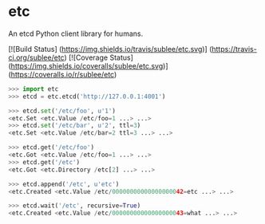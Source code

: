 # etc

An etcd Python client library for humans.

[![Build Status]
(https://img.shields.io/travis/sublee/etc.svg)]
(https://travis-ci.org/sublee/etc)
[![Coverage Status]
(https://img.shields.io/coveralls/sublee/etc.svg)]
(https://coveralls.io/r/sublee/etc)

```python
>>> import etc
>>> etcd = etc.etcd('http://127.0.0.1:4001')

>>> etcd.set('/etc/foo', u'1')
<etc.Set <etc.Value /etc/foo=1 ...> ...>
>>> etcd.set('/etc/bar', u'2', ttl=3)
<etc.Set <etc.Value /etc/bar=2 ttl=3 ...> ...>

>>> etcd.get('/etc/foo')
<etc.Got <etc.Value /etc/foo=1 ...> ...>
>>> etcd.get('/etc')
<etc.Got <etc.Directory /etc[2] ...> ...>

>>> etcd.append('/etc', u'etc')
<etc.Created <etc.Value /etc/00000000000000000042=etc ...> ...>

>>> etcd.wait('/etc', recursive=True)
<etc.Created <etc.Value /etc/00000000000000000043=what ...> ...>
```
